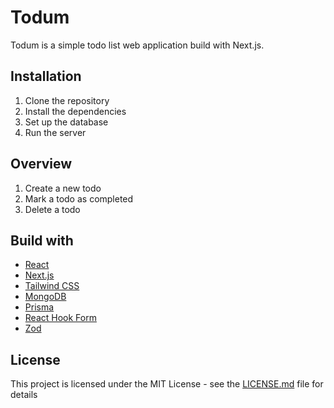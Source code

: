 # Todum

Todum is a simple todo list web application build with Next.js.

## Installation

1. Clone the repository
2. Install the dependencies
3. Set up the database
4. Run the server

## Overview

1. Create a new todo
2. Mark a todo as completed
3. Delete a todo

## Build with

- [React](https://reactjs.org/)
- [Next.js](https://nextjs.org/)
- [Tailwind CSS](https://tailwindcss.com/)
- [MongoDB](https://www.mongodb.com/)
- [Prisma](https://www.prisma.io/)
- [React Hook Form](https://react-hook-form.com/)
- [Zod](https://zod.dev/)

## License

This project is licensed under the MIT License - see the [LICENSE.md](LICENSE.md) file for details
